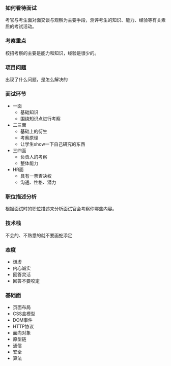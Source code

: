 ### 如何看待面试

考官与考生面对面交谈与观察为主要手段，测评考生的知识、能力、经验等有关素质的考试活动。

### 考察重点

校招考察的主要是能力和知识，经验是很少的。

### 项目问题

出现了什么问题，是怎么解决的

### 面试环节

- 一面
  - 基础知识
  - 围绕知识点进行考察
- 二三面
  - 基础上的衍生
  - 考察原理
  - 让学生show一下自己研究的东西
- 三四面
  - 负责人的考察
  - 整体能力
- HR面
  - 具有一票否决权
  - 沟通、性格、潜力

### 职位描述分析

根据面试时的职位描述来分析面试官会考察你哪些内容。

### 技术栈

不会的、不熟悉的就不要画蛇添足

### 态度

- 谦虚
- 内心诚实
- 回答灵活
- 回答不要咬定

### 基础面

- 页面布局
- CSS盒模型
- DOM事件
- HTTP协议
- 面向对象
- 原型链
- 通信
- 安全
- 算法
